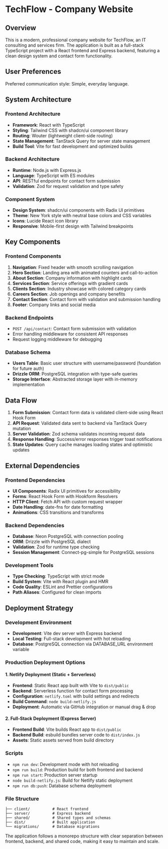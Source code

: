 # TechFlow - Company Website

## Overview

This is a modern, professional company website for TechFlow, an IT consulting and services firm. The application is built as a full-stack TypeScript project with a React frontend and Express backend, featuring a clean design system and contact form functionality.

## User Preferences

Preferred communication style: Simple, everyday language.

## System Architecture

### Frontend Architecture
- **Framework**: React with TypeScript
- **Styling**: Tailwind CSS with shadcn/ui component library
- **Routing**: Wouter (lightweight client-side routing)
- **State Management**: TanStack Query for server state management
- **Build Tool**: Vite for fast development and optimized builds

### Backend Architecture
- **Runtime**: Node.js with Express.js
- **Language**: TypeScript with ES modules
- **API**: RESTful endpoints for contact form submission
- **Validation**: Zod for request validation and type safety

### Component System
- **Design System**: shadcn/ui components with Radix UI primitives
- **Theme**: New York style with neutral base colors and CSS variables
- **Icons**: Lucide React icon library
- **Responsive**: Mobile-first design with Tailwind breakpoints

## Key Components

### Frontend Components
1. **Navigation**: Fixed header with smooth scrolling navigation
2. **Hero Section**: Landing area with animated counters and call-to-action
3. **About Section**: Company information with highlight cards
4. **Services Section**: Service offerings with gradient cards
5. **Clients Section**: Industry showcase with colored category cards
6. **Careers Section**: Job openings and company benefits
7. **Contact Section**: Contact form with validation and submission handling
8. **Footer**: Company links and social media

### Backend Endpoints
- `POST /api/contact`: Contact form submission with validation
- Error handling middleware for consistent API responses
- Request logging middleware for debugging

### Database Schema
- **Users Table**: Basic user structure with username/password (foundation for future auth)
- **Drizzle ORM**: PostgreSQL integration with type-safe queries
- **Storage Interface**: Abstracted storage layer with in-memory implementation

## Data Flow

1. **Form Submission**: Contact form data is validated client-side using React Hook Form
2. **API Request**: Validated data sent to backend via TanStack Query mutation
3. **Server Validation**: Zod schema validates incoming request data
4. **Response Handling**: Success/error responses trigger toast notifications
5. **State Updates**: Query cache manages loading states and optimistic updates

## External Dependencies

### Frontend Dependencies
- **UI Components**: Radix UI primitives for accessibility
- **Forms**: React Hook Form with Hookform Resolvers
- **HTTP Client**: Fetch API with custom request wrapper
- **Date Handling**: date-fns for date formatting
- **Animations**: CSS transitions and transforms

### Backend Dependencies
- **Database**: Neon PostgreSQL with connection pooling
- **ORM**: Drizzle with PostgreSQL dialect
- **Validation**: Zod for runtime type checking
- **Session Management**: Connect-pg-simple for PostgreSQL sessions

### Development Tools
- **Type Checking**: TypeScript with strict mode
- **Build System**: Vite with React plugin and HMR
- **Code Quality**: ESLint and Prettier configurations
- **Path Aliases**: Configured for clean imports

## Deployment Strategy

### Development Environment
- **Development**: Vite dev server with Express backend
- **Local Testing**: Full-stack development with hot reloading
- **Database**: PostgreSQL connection via DATABASE_URL environment variable

### Production Deployment Options

#### 1. Netlify Deployment (Static + Serverless)
- **Frontend**: Static React app built with Vite to `dist/public`
- **Backend**: Serverless function for contact form processing
- **Configuration**: `netlify.toml` with build settings and redirects
- **Build Command**: `node build-netlify.js`
- **Deployment**: Automatic via GitHub integration or manual drag & drop

#### 2. Full-Stack Deployment (Express Server)
- **Frontend Build**: Vite builds React app to `dist/public`
- **Backend Build**: esbuild bundles server code to `dist/index.js`
- **Assets**: Static assets served from build directory

### Scripts
- `npm run dev`: Development mode with hot reloading
- `npm run build`: Production build for both frontend and backend
- `npm run start`: Production server startup
- `node build-netlify.js`: Build for Netlify static deployment
- `npm run db:push`: Database schema deployment

### File Structure
```
├── client/          # React frontend
├── server/          # Express backend
├── shared/          # Shared types and schemas
├── dist/            # Built application
└── migrations/      # Database migrations
```

The application follows a monorepo structure with clear separation between frontend, backend, and shared code, making it easy to maintain and scale.